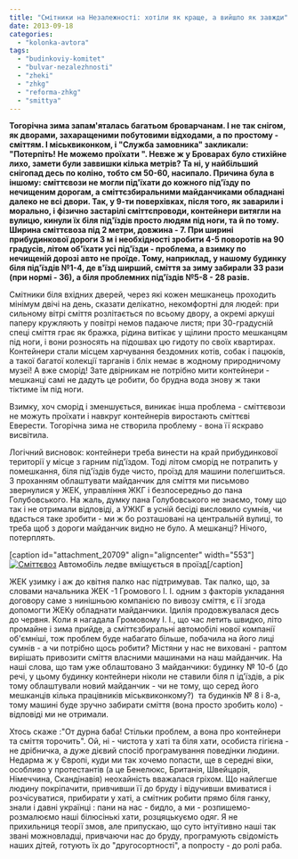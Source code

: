 ```yaml
---
title: "Смітники на Незалежності: хотіли як краще, а вийшло як завжди"
date: 2013-09-18
categories: 
  - "kolonka-avtora"
tags: 
  - "budinkoviy-komitet"
  - "bulvar-nezalezhnosti"
  - "zheki"
  - "zhkg"
  - "reforma-zhkg"
  - "smittya"
---
```


**Тогорічна зима запам'яталась багатьом броварчанам. І не так снігом, як дворами, захаращеними побутовими відходами, а по простому - сміттям. І міськвиконком, і "Служба замовника" закликали: "Потерпіть! Не можемо проїхати ". Невже ж у Броварах було стихійне лихо, замети були заввишки кілька метрів? Та ні, у найбільший снігопад десь по коліно, тобто см 50-60, насипало. Причина була в іншому: сміттєвози не могли під'їхати до кожного під'їзду по нечищеним дорогам, а сміттєзбиральними майданчиками обладнані далеко не всі двори. Так, у 9-ти поверхівках, після того, як заварили і морально, і фізично застарілі сміттєпроводи, контейнери витягли на вулицю, кинули їх біля під'їздів просто людям під ноги, та й по тому. Ширина сміттєвоза під 2 метри, довжина - 7. При ширині прибудинкової дороги 3 м і необхідності зробити 4-5 поворотів на 90 градусів, літом об'їхати усі під'їзди - проблема, а взимку по нечищеній дорозі авто не проїде. Тому, наприклад, у нашому будинку біля під'їздів №1-4, де в'їзд ширший, сміття за зиму забирали 33 рази (при нормі - 36), а біля проблемних під'їздів №5-8 - 28 разів.**

Cмітники біля вхідних дверей, через які кожен мешканець проходить мінімум двічі на день, сказати делікатно, некомфортні для людей: при сильному вітрі сміття розлітається по всьому двору, а окремі аркуші паперу кружляють у повітрі немов падаюче листя; при 30-градусній спеці сміття грає як бражка, рідина витікає у щілини просто мешканцям під ноги, і вони розносять на підошвах цю гидоту по своїх квартирах. Контейнери стали місцем харчування бездомних котів, собак і пацюків, а такої багатої колекції тарганів і бліх немає в жодному природничому музеї! А вже сморід! Зате двірникам не потрібно мити контейнери - мешканці самі не дадуть це робити, бо брудна вода знову ж таки тіктиме їм під ноги.

Взимку, хоч сморід і зменшується, виникає інша проблема - сміттєвози не можуть проїхати і навкруг контейнерів виростають сміттєві Еверести. Тогорічна зима не створила проблему - вона її яскраво висвітила.

Логічний висновок: контейнери треба винести на край прибудинкової території у місце з гарним під'їздом. Тоді літом сморід не потрапить у помешкання, біля під'їздів буде чисто, проїзд для машини полегшиться. З проханням облаштувати майданчик для сміття ми письмово звернулися у ЖЕК, управління ЖКГ і безпосередньо до пана Голубовського. На жаль, думку пана Голубовського не знаємо, тому що так і не отримали відповіді, а УЖКГ в усній бесіді висловило сумнів, чи вдасться таке зробити - ми ж бо розташовані на центральній вулиці, то треба щоб з дороги майданчик видно не було. А мешканці? Нічого, потерплять.

\[caption id="attachment\_20709" align="aligncenter" width="553"\][![Сміттєвоз](https://mpz.brovary.org/wp-content/uploads/2013/09/Smittyevoz.jpg)](https://mpz.brovary.org/wp-content/uploads/2013/09/Smittyevoz.jpg) Автомобіль ледве вміщується в проїзд\[/caption\]

ЖЕК узимку і аж до квітня палко нас підтримував. Так палко, що, за словами начальника ЖЕК -1 Громового І. І. одним з факторів укладання договору саме з нинішньою компанією по вивозу сміття, є її згода допомогти ЖЕКу обладнати майданчики. Ідилія продовжувалася десь до червня. Коли я нагадала Громовому І. І., що час летить швидко, літо промайне і зима прийде, а сміттєзбиральні автомобілі нової компанії об'ємніші, тож проблем буде набагато більше, побачила на його лиці сумнів - а чи потрібно щось робити? Містяни у нас не виховані - раптом вирішать привозити сміття власними машинами на наш майданчик. На наші слова, що там уже облаштовано 3 майданчики: будинку № 10-б (до речі, у цьому будинку контейнери ніколи не ставили біля п ід'їздів, а рік тому облаштували новий майданчик - чи не тому, що серед його мешканців кілька працівників міськвиконкому?)  та будинків № 8 і 8-а, тому машині буде зручно забирати сміття (вона просто зробить коло) - відповіді ми не отримали.

Хтось скаже :"От дурна баба! Стільки проблем, а вона про контейнери та сміття торочить". Ой, ні - чистота у хаті та біля хати, особиста гігієна - не дрібничка, а дуже дієвий спосіб програмування поведінки людини. Недарма ж у Європі, куди ми так хочемо попасти, ще в середні віки, особливо у протестантів (а це Бенелюкс, Британія, Швейцарія, Німеччина, Скандінавія) неохайність вважалася гріхом. Що найлегше людину покріпачити, привчивши її до бруду і відучивши вмиватися і розчісуватися, прибирати у хаті, а смітник робити прямо біля ганку, знали і давні українці : пани на нас - бидло, а ми - розпишемо-розмалюємо наші білюсінькі хати, розцяцькуємо одяг. Я не прихильниця теорії змов, але припускаю, що суто інтуїтивно наші так звані можновладці, привчаючи нас до бруду, програмують свідомість наших дітей, готують їх до "другосортності", а попросту - до ролі раба.
